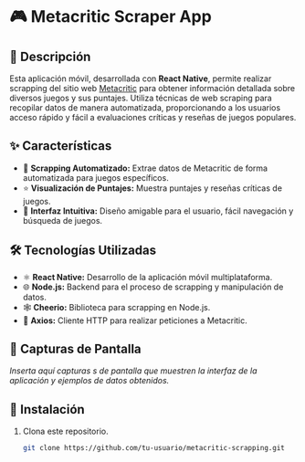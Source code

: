 # 🎮 Metacritic Scraper App

## 📖 Descripción
Esta aplicación móvil, desarrollada con **React Native**, permite realizar scrapping del sitio web [Metacritic](https://www.metacritic.com) para obtener información detallada sobre diversos juegos y sus puntajes. Utiliza técnicas de web scraping para recopilar datos de manera automatizada, proporcionando a los usuarios acceso rápido y fácil a evaluaciones críticas y reseñas de juegos populares.

## ✨ Características
- 🤖 **Scrapping Automatizado:** Extrae datos de Metacritic de forma automatizada para juegos específicos.
- ⭐ **Visualización de Puntajes:** Muestra puntajes y reseñas críticas de juegos.
- 📱 **Interfaz Intuitiva:** Diseño amigable para el usuario, fácil navegación y búsqueda de juegos.

## 🛠️ Tecnologías Utilizadas
- ⚛️ **React Native:** Desarrollo de la aplicación móvil multiplataforma.
- 🌐 **Node.js:** Backend para el proceso de scrapping y manipulación de datos.
- 🕸️ **Cheerio:** Biblioteca para scrapping en Node.js.
- 🚀 **Axios:** Cliente HTTP para realizar peticiones a Metacritic.

## 📸 Capturas de Pantalla
_Inserta aquí capturas
s de pantalla que muestren la interfaz de la aplicación y ejemplos de datos obtenidos._

## 🚀 Instalación
1. Clona este repositorio.
   ```bash
   git clone https://github.com/tu-usuario/metacritic-scrapping.git

